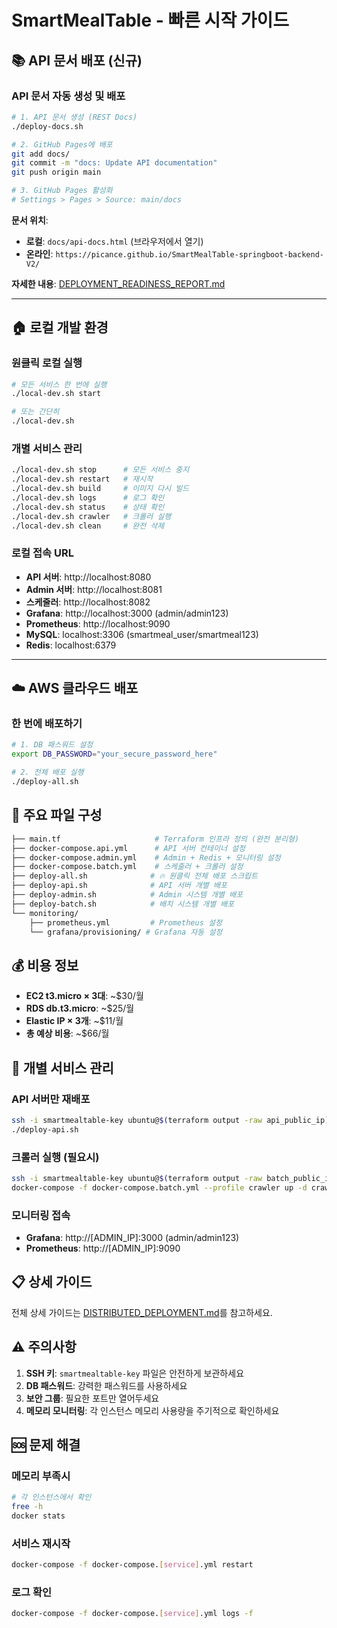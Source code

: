 # SmartMealTable - 빠른 시작 가이드

## 📚 API 문서 배포 (신규)

### API 문서 자동 생성 및 배포
```bash
# 1. API 문서 생성 (REST Docs)
./deploy-docs.sh

# 2. GitHub Pages에 배포
git add docs/
git commit -m "docs: Update API documentation"
git push origin main

# 3. GitHub Pages 활성화
# Settings > Pages > Source: main/docs
```

**문서 위치**:
- **로컬**: `docs/api-docs.html` (브라우저에서 열기)
- **온라인**: `https://picance.github.io/SmartMealTable-springboot-backend-V2/`

**자세한 내용**: [DEPLOYMENT_READINESS_REPORT.md](./DEPLOYMENT_READINESS_REPORT.md)

---

## 🏠 로컬 개발 환경

### 원클릭 로컬 실행
```bash
# 모든 서비스 한 번에 실행
./local-dev.sh start

# 또는 간단히
./local-dev.sh
```

### 개별 서비스 관리
```bash
./local-dev.sh stop      # 모든 서비스 중지
./local-dev.sh restart   # 재시작
./local-dev.sh build     # 이미지 다시 빌드
./local-dev.sh logs      # 로그 확인
./local-dev.sh status    # 상태 확인
./local-dev.sh crawler   # 크롤러 실행
./local-dev.sh clean     # 완전 삭제
```

### 로컬 접속 URL
- **API 서버**: http://localhost:8080
- **Admin 서버**: http://localhost:8081  
- **스케줄러**: http://localhost:8082
- **Grafana**: http://localhost:3000 (admin/admin123)
- **Prometheus**: http://localhost:9090
- **MySQL**: localhost:3306 (smartmeal_user/smartmeal123)
- **Redis**: localhost:6379

---

## ☁️ AWS 클라우드 배포

### 한 번에 배포하기
```bash
# 1. DB 패스워드 설정
export DB_PASSWORD="your_secure_password_here"

# 2. 전체 배포 실행
./deploy-all.sh
```

## 📁 주요 파일 구성

```bash
├── main.tf                     # Terraform 인프라 정의 (완전 분리형)
├── docker-compose.api.yml      # API 서버 컨테이너 설정
├── docker-compose.admin.yml    # Admin + Redis + 모니터링 설정  
├── docker-compose.batch.yml    # 스케줄러 + 크롤러 설정
├── deploy-all.sh              # 🔥 원클릭 전체 배포 스크립트
├── deploy-api.sh              # API 서버 개별 배포
├── deploy-admin.sh            # Admin 시스템 개별 배포  
├── deploy-batch.sh            # 배치 시스템 개별 배포
└── monitoring/
    ├── prometheus.yml         # Prometheus 설정
    └── grafana/provisioning/ # Grafana 자동 설정
```

## 💰 비용 정보

- **EC2 t3.micro × 3대**: ~$30/월
- **RDS db.t3.micro**: ~$25/월  
- **Elastic IP × 3개**: ~$11/월
- **총 예상 비용**: ~$66/월

## 🔧 개별 서비스 관리

### API 서버만 재배포
```bash
ssh -i smartmealtable-key ubuntu@$(terraform output -raw api_public_ip)
./deploy-api.sh
```

### 크롤러 실행 (필요시)
```bash
ssh -i smartmealtable-key ubuntu@$(terraform output -raw batch_public_ip)
docker-compose -f docker-compose.batch.yml --profile crawler up -d crawler
```

### 모니터링 접속
- **Grafana**: http://[ADMIN_IP]:3000 (admin/admin123)
- **Prometheus**: http://[ADMIN_IP]:9090

## 📋 상세 가이드

전체 상세 가이드는 [DISTRIBUTED_DEPLOYMENT.md](DISTRIBUTED_DEPLOYMENT.md)를 참고하세요.

## ⚠️ 주의사항

1. **SSH 키**: `smartmealtable-key` 파일은 안전하게 보관하세요
2. **DB 패스워드**: 강력한 패스워드를 사용하세요  
3. **보안 그룹**: 필요한 포트만 열어두세요
4. **메모리 모니터링**: 각 인스턴스 메모리 사용량을 주기적으로 확인하세요

## 🆘 문제 해결

### 메모리 부족시
```bash
# 각 인스턴스에서 확인
free -h
docker stats
```

### 서비스 재시작
```bash
docker-compose -f docker-compose.[service].yml restart
```

### 로그 확인  
```bash
docker-compose -f docker-compose.[service].yml logs -f
```